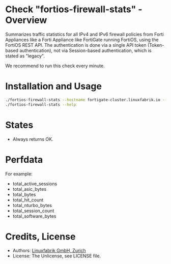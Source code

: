 # Check "fortios-firewall-stats" - Overview

Summarizes traffic statistics for all IPv4 and IPv6 firewall policies from Forti Appliances like a Forti Appliance like FortiGate running FortiOS, using the FortiOS REST API. The authentication is done via a single API token (Token-based authentication), not via Session-based authentication, which is stated as "legacy".

We recommend to run this check every minute.


# Installation and Usage

```bash
./fortios-firewall-stats --hostname fortigate-cluster.linuxfabrik.io --password sSEaTjuNbPYW5yepUD2JtDhyykY59D
./fortios-firewall-stats --help
```


# States

* Always returns OK.


# Perfdata

For example:

* total_active_sessions
* total_asic_bytes
* total_bytes
* total_hit_count
* total_nturbo_bytes
* total_session_count
* total_software_bytes


# Credits, License

* Authors: [Linuxfabrik GmbH, Zurich](https://www.linuxfabrik.ch)
* License: The Unlicense, see LICENSE file.
